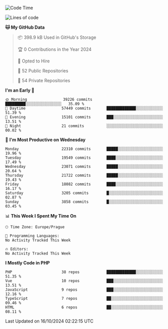 <!--START_SECTION:waka-->
![Code Time](http://img.shields.io/badge/Code%20Time-1%2C583%20hrs%2058%20mins-blue)

![Lines of code](https://img.shields.io/badge/From%20Hello%20World%20I%27ve%20Written-35.1%20million%20lines%20of%20code-blue)

**🐱 My GitHub Data** 

> 📦 398.9 kB Used in GitHub's Storage 
 > 
> 🏆 0 Contributions in the Year 2024
 > 
> 💼 Opted to Hire
 > 
> 📜 52 Public Repositories 
 > 
> 🔑 54 Private Repositories 
 > 
**I'm an Early 🐤** 

```text
🌞 Morning                39226 commits       █████████░░░░░░░░░░░░░░░░   35.09 % 
🌆 Daytime                57449 commits       █████████████░░░░░░░░░░░░   51.39 % 
🌃 Evening                15101 commits       ███░░░░░░░░░░░░░░░░░░░░░░   13.51 % 
🌙 Night                  21 commits          ░░░░░░░░░░░░░░░░░░░░░░░░░   00.02 % 
```
📅 **I'm Most Productive on Wednesday** 

```text
Monday                   22310 commits       █████░░░░░░░░░░░░░░░░░░░░   19.96 % 
Tuesday                  19549 commits       ████░░░░░░░░░░░░░░░░░░░░░   17.49 % 
Wednesday                23071 commits       █████░░░░░░░░░░░░░░░░░░░░   20.64 % 
Thursday                 21722 commits       █████░░░░░░░░░░░░░░░░░░░░   19.43 % 
Friday                   18082 commits       ████░░░░░░░░░░░░░░░░░░░░░   16.17 % 
Saturday                 3205 commits        █░░░░░░░░░░░░░░░░░░░░░░░░   02.87 % 
Sunday                   3858 commits        █░░░░░░░░░░░░░░░░░░░░░░░░   03.45 % 
```


📊 **This Week I Spent My Time On** 

```text
🕑︎ Time Zone: Europe/Prague

💬 Programming Languages: 
No Activity Tracked This Week

🔥 Editors: 
No Activity Tracked This Week
```

**I Mostly Code in PHP** 

```text
PHP                      38 repos            █████████████░░░░░░░░░░░░   51.35 % 
Vue                      10 repos            ███░░░░░░░░░░░░░░░░░░░░░░   13.51 % 
JavaScript               9 repos             ███░░░░░░░░░░░░░░░░░░░░░░   12.16 % 
TypeScript               7 repos             ██░░░░░░░░░░░░░░░░░░░░░░░   09.46 % 
HTML                     6 repos             ██░░░░░░░░░░░░░░░░░░░░░░░   08.11 % 
```




 Last Updated on 16/10/2024 02:22:15 UTC
<!--END_SECTION:waka-->
<!--
**AlexKratky/AlexKratky** is a ✨ _special_ ✨ repository because its `README.md` (this file) appears on your GitHub profile.

Here are some ideas to get you started:

- 🔭 I’m currently working on ...
- 🌱 I’m currently learning ...
- 👯 I’m looking to collaborate on ...
- 🤔 I’m looking for help with ...
- 💬 Ask me about ...
- 📫 How to reach me: ...
- 😄 Pronouns: ...
- ⚡ Fun fact: ...
-->
